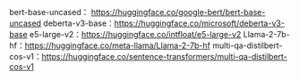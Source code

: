 bert-base-uncased： https://huggingface.co/google-bert/bert-base-uncased
deberta-v3-base：https://huggingface.co/microsoft/deberta-v3-base
e5-large-v2：https://huggingface.co/intfloat/e5-large-v2
Llama-2-7b-hf：https://huggingface.co/meta-llama/Llama-2-7b-hf
multi-qa-distilbert-cos-v1：https://huggingface.co/sentence-transformers/multi-qa-distilbert-cos-v1
